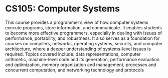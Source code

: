# CS105: Computer Systems

This course provides a programmer’s view of how computer systems execute programs, store information, and
communicate. It enables students to become more effective programmers, especially in dealing with issues of
performance, portability, and robustness. It also serves as a foundation for courses on compilers, networks,
operating systems, security, and computer architecture, where a deeper understanding of systems-level issues
is required. Topics covered include: data representations, computer arithmetic, machine-level code and its
generation, performance evaluation and optimization, memory organization and management, processes and
concurrent computation, and networking technology and protocols
